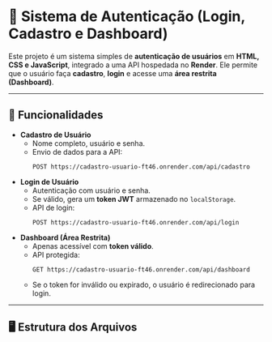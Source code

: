 # 📌 Sistema de Autenticação (Login, Cadastro e Dashboard)

Este projeto é um sistema simples de **autenticação de usuários** em **HTML, CSS e JavaScript**, integrado a uma API hospedada no **Render**. Ele permite que o usuário faça **cadastro**, **login** e acesse uma **área restrita (Dashboard)**.

---

## 🚀 Funcionalidades

- **Cadastro de Usuário**  
  - Nome completo, usuário e senha.  
  - Envio de dados para a API:  
    ```
    POST https://cadastro-usuario-ft46.onrender.com/api/cadastro
    ```
- **Login de Usuário**  
  - Autenticação com usuário e senha.  
  - Se válido, gera um **token JWT** armazenado no `localStorage`.  
  - API de login:  
    ```
    POST https://cadastro-usuario-ft46.onrender.com/api/login
    ```
- **Dashboard (Área Restrita)**  
  - Apenas acessível com **token válido**.  
  - API protegida:  
    ```
    GET https://cadastro-usuario-ft46.onrender.com/api/dashboard
    ```
  - Se o token for inválido ou expirado, o usuário é redirecionado para login.

---

## 🖥️ Estrutura dos Arquivos